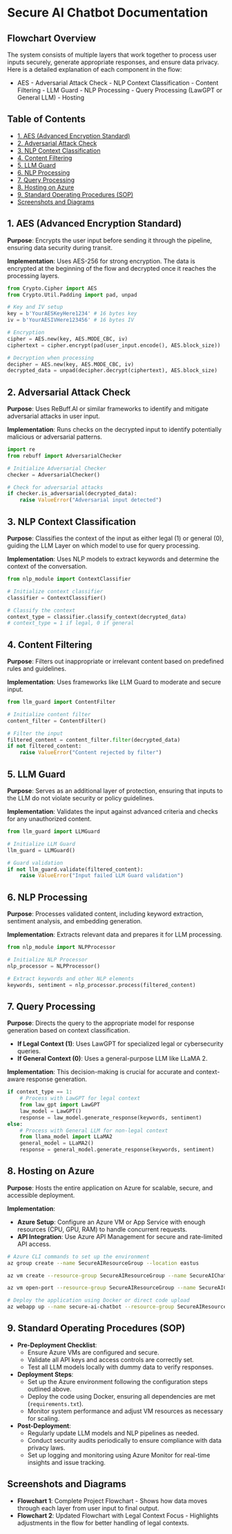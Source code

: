 # Secure AI Chatbot Documentation

## Flowchart Overview
The system consists of multiple layers that work together to process user inputs securely, generate appropriate responses, and ensure data privacy. Here is a detailed explanation of each component in the flow:

- AES - Adversarial Attack Check - NLP Context Classification - Content Filtering - LLM Guard - NLP Processing - Query Processing (LawGPT or General LLM) - Hosting

## Table of Contents
- [1. AES (Advanced Encryption Standard)](#1-aes-advanced-encryption-standard)
- [2. Adversarial Attack Check](#2-adversarial-attack-check)
- [3. NLP Context Classification](#3-nlp-context-classification)
- [4. Content Filtering](#4-content-filtering)
- [5. LLM Guard](#5-llm-guard)
- [6. NLP Processing](#6-nlp-processing)
- [7. Query Processing](#7-query-processing)
- [8. Hosting on Azure](#8-hosting-on-azure)
- [9. Standard Operating Procedures (SOP)](#9-standard-operating-procedures-sop)
- [Screenshots and Diagrams](#screenshots-and-diagrams)

## 1. AES (Advanced Encryption Standard)
**Purpose**: Encrypts the user input before sending it through the pipeline, ensuring data security during transit.

**Implementation**: Uses AES-256 for strong encryption. The data is encrypted at the beginning of the flow and decrypted once it reaches the processing layers.

```python
from Crypto.Cipher import AES
from Crypto.Util.Padding import pad, unpad

# Key and IV setup
key = b'YourAESKeyHere1234' # 16 bytes key
iv = b'YourAESIVHere123456' # 16 bytes IV

# Encryption
cipher = AES.new(key, AES.MODE_CBC, iv)
ciphertext = cipher.encrypt(pad(user_input.encode(), AES.block_size))

# Decryption when processing
decipher = AES.new(key, AES.MODE_CBC, iv)
decrypted_data = unpad(decipher.decrypt(ciphertext), AES.block_size)
```

## 2. Adversarial Attack Check
**Purpose**: Uses ReBuff.AI or similar frameworks to identify and mitigate adversarial attacks in user input.

**Implementation**: Runs checks on the decrypted input to identify potentially malicious or adversarial patterns.

```python
import re
from rebuff import AdversarialChecker

# Initialize Adversarial Checker
checker = AdversarialChecker()

# Check for adversarial attacks
if checker.is_adversarial(decrypted_data):
    raise ValueError("Adversarial input detected")
```

## 3. NLP Context Classification
**Purpose**: Classifies the context of the input as either legal (1) or general (0), guiding the LLM Layer on which model to use for query processing.

**Implementation**: Uses NLP models to extract keywords and determine the context of the conversation.

```python
from nlp_module import ContextClassifier

# Initialize context classifier
classifier = ContextClassifier()

# Classify the context
context_type = classifier.classify_context(decrypted_data)
# context_type = 1 if legal, 0 if general
```

## 4. Content Filtering
**Purpose**: Filters out inappropriate or irrelevant content based on predefined rules and guidelines.

**Implementation**: Uses frameworks like LLM Guard to moderate and secure input.

```python
from llm_guard import ContentFilter

# Initialize content filter
content_filter = ContentFilter()

# Filter the input
filtered_content = content_filter.filter(decrypted_data)
if not filtered_content:
    raise ValueError("Content rejected by filter")
```

## 5. LLM Guard
**Purpose**: Serves as an additional layer of protection, ensuring that inputs to the LLM do not violate security or policy guidelines.

**Implementation**: Validates the input against advanced criteria and checks for any unauthorized content.

```python
from llm_guard import LLMGuard

# Initialize LLM Guard
llm_guard = LLMGuard()

# Guard validation
if not llm_guard.validate(filtered_content):
    raise ValueError("Input failed LLM Guard validation")
```

## 6. NLP Processing
**Purpose**: Processes validated content, including keyword extraction, sentiment analysis, and embedding generation.

**Implementation**: Extracts relevant data and prepares it for LLM processing.

```python
from nlp_module import NLPProcessor

# Initialize NLP Processor
nlp_processor = NLPProcessor()

# Extract keywords and other NLP elements
keywords, sentiment = nlp_processor.process(filtered_content)
```

## 7. Query Processing
**Purpose**: Directs the query to the appropriate model for response generation based on context classification.
- **If Legal Context (1)**: Uses LawGPT for specialized legal or cybersecurity queries.
- **If General Context (0)**: Uses a general-purpose LLM like LLaMA 2.

**Implementation**: This decision-making is crucial for accurate and context-aware response generation.

```python
if context_type == 1:
    # Process with LawGPT for legal context
    from law_gpt import LawGPT
    law_model = LawGPT()
    response = law_model.generate_response(keywords, sentiment)
else:
    # Process with General LLM for non-legal context
    from llama_model import LLaMA2
    general_model = LLaMA2()
    response = general_model.generate_response(keywords, sentiment)
```

## 8. Hosting on Azure
**Purpose**: Hosts the entire application on Azure for scalable, secure, and accessible deployment.

**Implementation**:
- **Azure Setup**: Configure an Azure VM or App Service with enough resources (CPU, GPU, RAM) to handle concurrent requests.
- **API Integration**: Use Azure API Management for secure and rate-limited API access.

```bash
# Azure CLI commands to set up the environment
az group create --name SecureAIResourceGroup --location eastus

az vm create --resource-group SecureAIResourceGroup --name SecureAIChatbotVM --image UbuntuLTS --admin-username azureuser --generate-ssh-keys

az vm open-port --resource-group SecureAIResourceGroup --name SecureAIChatbotVM --port 80 --priority 1001

# Deploy the application using Docker or direct code upload
az webapp up --name secure-ai-chatbot --resource-group SecureAIResourceGroup --plan AppServicePlan
```

## 9. Standard Operating Procedures (SOP)
- **Pre-Deployment Checklist**:
  - Ensure Azure VMs are configured and secure.
  - Validate all API keys and access controls are correctly set.
  - Test all LLM models locally with dummy data to verify responses.
- **Deployment Steps**:
  - Set up the Azure environment following the configuration steps outlined above.
  - Deploy the code using Docker, ensuring all dependencies are met (`requirements.txt`).
  - Monitor system performance and adjust VM resources as necessary for scaling.
- **Post-Deployment**:
  - Regularly update LLM models and NLP pipelines as needed.
  - Conduct security audits periodically to ensure compliance with data privacy laws.
  - Set up logging and monitoring using Azure Monitor for real-time insights and issue tracking.

## Screenshots and Diagrams
- **Flowchart 1**: Complete Project Flowchart - Shows how data moves through each layer from user input to final output.
- **Flowchart 2**: Updated Flowchart with Legal Context Focus - Highlights adjustments in the flow for better handling of legal contexts.
